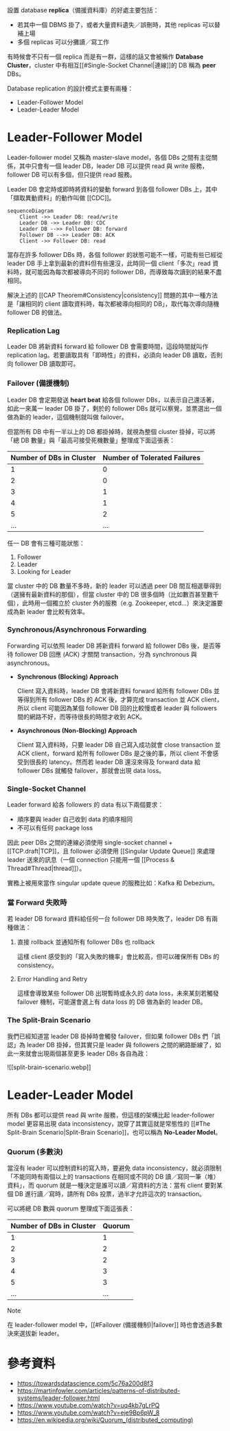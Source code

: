 設置 database **replica**（備援資料庫）的好處主要包括：

- 若其中一個 DBMS 掛了，或者大量資料遺失／誤刪時，其他 replicas 可以替補上場
- 多個 replicas 可以分攤讀／寫工作

有時候會不只有一個 replica 而是有一群，這樣的話又會被稱作 **Database Cluster**，cluster 中有相互[[#Single-Socket Channel|連線]]的 DB 稱為 **peer** DBs。

Database replication 的設計模式主要有兩種：

- Leader-Follower Model
- Leader-Leader Model

# Leader-Follower Model

Leader-follower model 又稱為 master-slave model，各個 DBs 之間有主從關係，其中只會有一個 leader DB，leader DB 可以提供 read 與 write 服務，follower DB 可以有多個，但只提供 read 服務。

Leader DB 會定時或即時將資料的變動 forward 到各個 follower DBs 上，其中「擷取異動資料」的動作叫做 [[CDC]]。

```mermaid
sequenceDiagram
    Client ->> Leader DB: read/write
    Leader DB ->> Leader DB: CDC
    Leader DB -->> Follower DB: forward
    Follower DB -->> Leader DB: ACK
    Client ->> Follower DB: read
```

當存在許多 follower DBs 時，各個 follower 的狀態可能不一樣，可能有些已經從 leader DB 手上拿到最新的資料但有些還沒，此時同一個 client「多次」read 資料時，就可能因為每次都被導向不同的 follower DB，而導致每次讀到的結果不盡相同。

解決上述的 [[CAP Theorem#Consistency|consistency]] 問題的其中一種方法是「讓相同的 client 讀取資料時，每次都被導向相同的 DB」，取代每次導向隨機 follower DB 的做法。

### Replication Lag

Leader DB 將新資料 forward 給 follower DB 會需要時間，這段時間就叫作 replication lag。若要讀取具有「即時性」的資料，必須向 leader DB 讀取，否則向 follower DB 讀取即可。

### Failover (備援機制)

Leader DB 會定期發送 **heart beat** 給各個 follower DBs，以表示自己還活著，如此一來萬一 leader DB 掛了，剩於的 follower DBs 就可以察覺，並票選出一個做為新的 leader，這個機制就叫做 failover。

但當所有 DB 中有一半以上的 DB 都掛掉時，就視為整個 cluster 掛掉，可以將「總 DB 數量」與「最高可接受死機數量」整理成下面這張表：

|Number of DBs in Cluster|Number of Tolerated Failures|
|---|---|
|1|0|
|2|0|
|3|1|
|4|1|
|5|2|
|…|…|

任一 DB 會有三種可能狀態：

1. Follower
2. Leader
3. Looking for Leader

當 cluster 中的 DB 數量不多時，新的 leader 可以透過 peer DB 間互相選舉得到（選擁有最新資料的那個），但當 cluster 中的 DB 很多個時（比如數百甚至數千個），此時用一個獨立於 cluster 外的服務（e.g. Zookeeper, etcd…）來決定誰要成為新 leader 會比較有效率。

### Synchronous/Asynchronous Forwarding

Forwarding 可以依照 leader DB 將新資料 forward 給 follower DBs 後，是否等待 follower DB 回應 (ACK) 才關閉 transaction，分為 synchronous 與 asynchronous。

- **Synchronous (Blocking) Approach**

    Client 寫入資料時，leader DB 會將新資料 forward 給所有 follower DBs 並等得到所有 follower DBs 的 ACK 後，才算完成 transaction 並 ACK client，所以 client 可能因為某個 follower DB 回的比較慢或者 leader 與 followers 間的網路不好，而等待很長的時間才收到 ACK。

- **Asynchronous (Non-Blocking) Approach**

    Client 寫入資料時，只要 leader DB 自己寫入成功就會 close transaction 並 ACK client，forward 給所有 follower DBs 是之後的事，所以 client 不會感受到很長的 latency。然而若 leader DB 還沒來得及 forward data 給 follower DBs 就觸發 failover，那就會出現 data loss。

### Single-Socket Channel

Leader forward 給各 followers 的 data 有以下兩個要求：

- 順序要與 leader 自己收到 data 的順序相同
- 不可以有任何 package loss

因此 peer DBs 之間的連線必須使用 single-socket channel + [[TCP.draft|TCP]]，且 follower 必須使用 [[Singular Update Queue]] 來處理 leader 送來的訊息（一個 connection 只能用一個 [[Process & Thread#Thread|thread]]）。

實務上被用來當作 singular update queue 的服務比如：Kafka 和 Debezium。

### 當 Forward 失敗時

若 leader DB forward 資料給任何一台 follower DB 時失敗了，leader DB 有兩種做法：

1. 直接 rollback 並通知所有 follower DBs 也 rollback

    這樣 client 感受到的「寫入失敗的機率」會比較高，但可以確保所有 DBs 的 consistency。

2. Error Handling and Retry

    這樣會導致某些 follower DB 出現暫時或永久的 data loss，未來某刻若觸發 failover 機制，可能還會選上有 data loss 的 DB 做為新的 leader DB。

### The Split-Brain Scenario

我們已經知道當 leader DB 掛掉時會觸發 failover，但如果 follower DBs 們「誤認」為 leader DB 掛掉，但其實只是 leader 與 followers 之間的網路斷線了，如此一來就會出現兩個甚至更多 leader DBs 各自為政：

![[split-brain-scenario.webp]]

# Leader-Leader Model

所有 DBs 都可以提供 read 與 write 服務，但這樣的架構比起 leader-follower model 更容易出現 data inconsistency，說穿了其實這就是常態性的 [[#The Split-Brain Scenario|Split-Brain Scenario]]，也可以稱為 **No-Leader Model**。

### Quorum (多數決)

當沒有 leader 可以控制資料的寫入時，要避免 data inconsistency，就必須限制「不能同時有兩個以上的 transactions 在相同或不同的 DB 讀／寫同一筆（堆）資料」，而 quorum 就是一種決定是誰可以讀／寫資料的方法：當有 client 要對某個 DB 進行讀／寫時，請所有 DBs 投票，過半才允許這次的 transaction。

可以將總 DB 數與 quorum 整理成下面這張表：

|Number of DBs in Cluster|Quorum|
|---|---|
|1|1|
|2|2|
|3|2|
|4|3|
|5|3|
|…|…|

>[!Note]
>在 leader-follower model 中，[[#Failover (備援機制)|failover]] 時也會透過多數決來選拔新 leader。

# 參考資料

- <https://towardsdatascience.com/5c76a200d8f3>
- <https://martinfowler.com/articles/patterns-of-distributed-systems/leader-follower.html>
- <https://www.youtube.com/watch?v=uq4kb7gLrPQ>
- <https://www.youtube.com/watch?v=eje9Bp6pW_8>
- <https://en.wikipedia.org/wiki/Quorum_(distributed_computing)>
